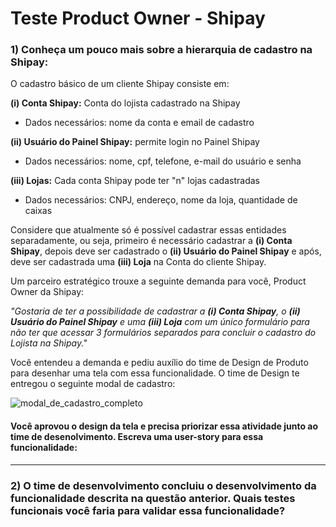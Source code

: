 # Teste Product Owner - Shipay

### 1) Conheça um pouco mais sobre a hierarquia de cadastro na Shipay:

O cadastro básico de um cliente Shipay consiste em:

**(i)   Conta Shipay:** Conta do lojista cadastrado na Shipay 
 - Dados necessários: nome da conta e email de cadastro

**(ii)  Usuário do Painel Shipay:** permite login no Painel Shipay
- Dados necessários: nome, cpf, telefone, e-mail do usuário e senha

**(iii) Lojas:** Cada conta Shipay pode ter "n" lojas cadastradas
- Dados necessários: CNPJ, endereço, nome da loja, quantidade de caixas

Considere que atualmente só é possível cadastrar essas entidades separadamente, ou seja, primeiro é necessário cadastrar a **(i) Conta Shipay**, depois deve ser cadastrado o **(ii) Usuário do Painel Shipay** e após, deve ser cadastrada uma **(iii) Loja** na Conta do cliente Shipay. 

Um parceiro estratégico trouxe a seguinte demanda para você, Product Owner da Shipay:

*"Gostaria de ter a possibilidade de cadastrar a **(i) Conta Shipay**, o **(ii) Usuário do Painel Shipay** e uma **(iii) Loja** com um único formulário para não ter que acessar 3 formulários separados para concluir o cadastro do Lojista na Shipay."*

Você entendeu a demanda e pediu auxílio do time de Design de Produto para desenhar uma tela com essa funcionalidade. O time de Design te entregou o seguinte modal de cadastro:

![modal_de_cadastro_completo](https://user-images.githubusercontent.com/59707512/137926227-831000a7-ae66-4b34-80d3-d45fda7f909f.png)

#### Você aprovou o design da tela e precisa priorizar essa atividade junto ao time de desenolvimento. Escreva uma user-story para essa funcionalidade:

---

### 2) O time de desenvolvimento concluiu o desenvolvimento da funcionalidade descrita na questão anterior. Quais testes funcionais você faria para validar essa funcionalidade?
